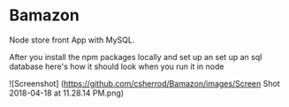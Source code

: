 # Bamazon
Node store front App with MySQL.

After you install the npm packages locally and set up an set up an sql database here's how it should look when you run it in node

![Screenshot]
(https://github.com/csherrod/Bamazon/images/Screen Shot 2018-04-18 at 11.28.14 PM.png)
